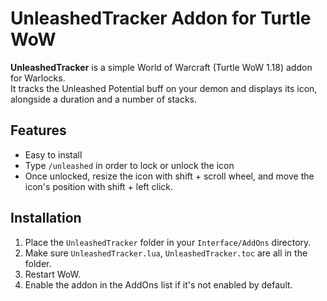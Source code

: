 # UnleashedTracker Addon for Turtle WoW

**UnleashedTracker** is a simple World of Warcraft (Turtle WoW 1.18) addon for Warlocks.  
It tracks the Unleashed Potential buff on your demon and displays its icon, alongside a duration and a number of stacks.

## Features
- Easy to install
- Type `/unleashed` in order to lock or unlock the icon
- Once unlocked, resize the icon with shift + scroll wheel, and move the icon's position with shift + left click.

## Installation
1. Place the `UnleashedTracker` folder in your `Interface/AddOns` directory.
2. Make sure `UnleashedTracker.lua`, `UnleashedTracker.toc` are all in the folder.
3. Restart WoW.
4. Enable the addon in the AddOns list if it's not enabled by default.



